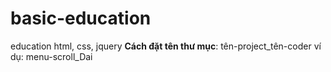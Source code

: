 # basic-education
education html, css, jquery
<b>Cách đặt tên thư mục</b>: tên-project_tên-coder
ví dụ: menu-scroll_Dai
